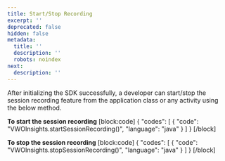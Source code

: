 ```yaml
---
title: Start/Stop Recording
excerpt: ''
deprecated: false
hidden: false
metadata:
  title: ''
  description: ''
  robots: noindex
next:
  description: ''
---
```

After initializing the SDK successfully, a developer can start/stop the session recording feature from the application class or any activity using the below method. 


**To start the session recording** 
[block:code]
{
  "codes": [
    {
      "code": "VWOInsights.startSessionRecording()",
      "language": "java"
    }
  ]
}
[/block]

**To stop the session recording**
[block:code]
{
  "codes": [
    {
      "code": "VWOInsights.stopSessionRecording()",
      "language": "java"
    }
  ]
}
[/block]